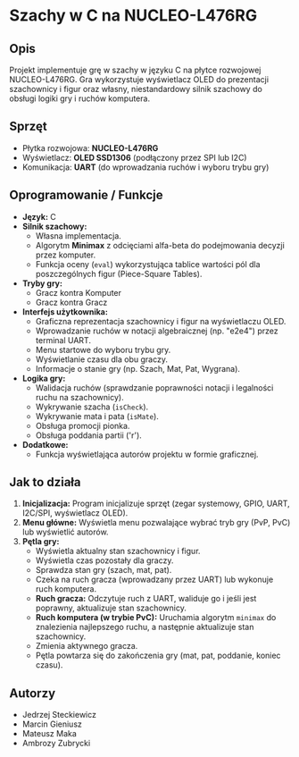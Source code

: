 # Szachy w C na NUCLEO-L476RG

## Opis

Projekt implementuje grę w szachy w języku C na płytce rozwojowej NUCLEO-L476RG. Gra wykorzystuje wyświetlacz OLED do prezentacji szachownicy i figur oraz własny, niestandardowy silnik szachowy do obsługi logiki gry i ruchów komputera.

## Sprzęt

* Płytka rozwojowa: **NUCLEO-L476RG**
* Wyświetlacz: **OLED SSD1306** (podłączony przez SPI lub I2C)
* Komunikacja: **UART** (do wprowadzania ruchów i wyboru trybu gry)

## Oprogramowanie / Funkcje

* **Język:** C
* **Silnik szachowy:**
    * Własna implementacja.
    * Algorytm **Minimax** z odcięciami alfa-beta do podejmowania decyzji przez komputer.
    * Funkcja oceny (`eval`) wykorzystująca tablice wartości pól dla poszczególnych figur (Piece-Square Tables).
* **Tryby gry:**
    * Gracz kontra Komputer
    * Gracz kontra Gracz
* **Interfejs użytkownika:**
    * Graficzna reprezentacja szachownicy i figur na wyświetlaczu OLED.
    * Wprowadzanie ruchów w notacji algebraicznej (np. "e2e4") przez terminal UART.
    * Menu startowe do wyboru trybu gry.
    * Wyświetlanie czasu dla obu graczy.
    * Informacje o stanie gry (np. Szach, Mat, Pat, Wygrana).
* **Logika gry:**
    * Walidacja ruchów (sprawdzanie poprawności notacji i legalności ruchu na szachownicy).
    * Wykrywanie szacha (`isCheck`).
    * Wykrywanie mata i pata (`isMate`).
    * Obsługa promocji pionka.
    * Obsługa poddania partii ('r').
* **Dodatkowe:**
    * Funkcja wyświetlająca autorów projektu w formie graficznej.

## Jak to działa

1.  **Inicjalizacja:** Program inicjalizuje sprzęt (zegar systemowy, GPIO, UART, I2C/SPI, wyświetlacz OLED).
2.  **Menu główne:** Wyświetla menu pozwalające wybrać tryb gry (PvP, PvC) lub wyświetlić autorów.
3.  **Pętla gry:**
    * Wyświetla aktualny stan szachownicy i figur.
    * Wyświetla czas pozostały dla graczy.
    * Sprawdza stan gry (szach, mat, pat).
    * Czeka na ruch gracza (wprowadzany przez UART) lub wykonuje ruch komputera.
    * **Ruch gracza:** Odczytuje ruch z UART, waliduje go i jeśli jest poprawny, aktualizuje stan szachownicy.
    * **Ruch komputera (w trybie PvC):** Uruchamia algorytm `minimax` do znalezienia najlepszego ruchu, a następnie aktualizuje stan szachownicy.
    * Zmienia aktywnego gracza.
    * Pętla powtarza się do zakończenia gry (mat, pat, poddanie, koniec czasu).

## Autorzy 

* Jedrzej Steckiewicz
* Marcin Gieniusz
* Mateusz Maka
* Ambrozy Zubrycki